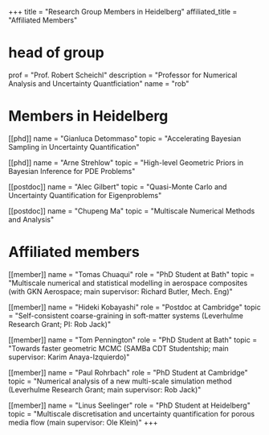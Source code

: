 +++
title = "Research Group Members in Heidelberg"
affiliated_title = "Affiliated Members" 

# head of group  
prof = "Prof. Robert Scheichl"
description = "Professor for Numerical Analysis and Uncertainty Quantficiation"
name = "rob"  

# Members in Heidelberg 
[[phd]]
  name = "Gianluca Detommaso"
  topic = "Accelerating Bayesian Sampling in Uncertainty Quantification"
  
[[phd]]
  name = "Arne Strehlow"
  topic = "High-level Geometric Priors in Bayesian Inference for PDE Problems"
  
[[postdoc]]
  name = "Alec Gilbert"
  topic = "Quasi-Monte Carlo and Uncertainty Quantification for Eigenproblems"
 
[[postdoc]]
  name = "Chupeng Ma"
  topic = "Multiscale Numerical Methods and Analysis"

# Affiliated members

[[member]]
  name = "Tomas Chuaqui"
  role = "PhD Student at Bath"
  topic = "Multiscale numerical and statistical modelling in aerospace composites (with GKN Aerospace; main supervisor: Richard Butler, Mech. Eng)"

[[member]]
  name = "Hideki Kobayashi"
  role = "Postdoc at Cambridge"
  topic = "Self-consistent coarse-graining in soft-matter systems (Leverhulme Research Grant; PI: Rob Jack)"

[[member]]
  name = "Tom Pennington"
  role = "PhD Student at Bath"
  topic = "Towards faster geometric MCMC (SAMBa CDT Studentship; main supervisor: Karim Anaya-Izquierdo)"

[[member]]
  name = "Paul Rohrbach"
  role = "PhD Student at Cambridge"
  topic = "Numerical analysis of a new multi-scale simulation method (Leverhulme Research Grant; main supervisor: Rob Jack)"

[[member]]
  name = "Linus Seelinger"
  role = "PhD Student at Heidelberg"
  topic = "Multiscale discretisation and uncertainty quantification for porous media flow (main supervisor: Ole Klein)"
+++

